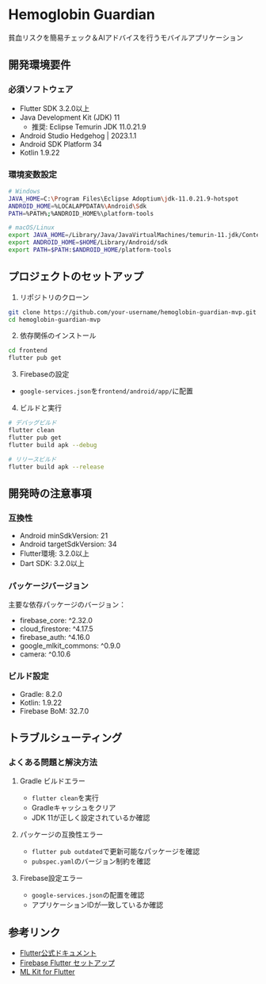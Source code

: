 # Hemoglobin Guardian

貧血リスクを簡易チェック＆AIアドバイスを行うモバイルアプリケーション

## 開発環境要件

### 必須ソフトウェア
- Flutter SDK 3.2.0以上
- Java Development Kit (JDK) 11
  - 推奨: Eclipse Temurin JDK 11.0.21.9
- Android Studio Hedgehog | 2023.1.1
- Android SDK Platform 34
- Kotlin 1.9.22

### 環境変数設定
```bash
# Windows
JAVA_HOME=C:\Program Files\Eclipse Adoptium\jdk-11.0.21.9-hotspot
ANDROID_HOME=%LOCALAPPDATA%\Android\Sdk
PATH=%PATH%;%ANDROID_HOME%\platform-tools

# macOS/Linux
export JAVA_HOME=/Library/Java/JavaVirtualMachines/temurin-11.jdk/Contents/Home
export ANDROID_HOME=$HOME/Library/Android/sdk
export PATH=$PATH:$ANDROID_HOME/platform-tools
```

## プロジェクトのセットアップ

1. リポジトリのクローン
```bash
git clone https://github.com/your-username/hemoglobin-guardian-mvp.git
cd hemoglobin-guardian-mvp
```

2. 依存関係のインストール
```bash
cd frontend
flutter pub get
```

3. Firebaseの設定
- `google-services.json`を`frontend/android/app/`に配置

4. ビルドと実行
```bash
# デバッグビルド
flutter clean
flutter pub get
flutter build apk --debug

# リリースビルド
flutter build apk --release
```

## 開発時の注意事項

### 互換性
- Android minSdkVersion: 21
- Android targetSdkVersion: 34
- Flutter環境: 3.2.0以上
- Dart SDK: 3.2.0以上

### パッケージバージョン
主要な依存パッケージのバージョン：
- firebase_core: ^2.32.0
- cloud_firestore: ^4.17.5
- firebase_auth: ^4.16.0
- google_mlkit_commons: ^0.9.0
- camera: ^0.10.6

### ビルド設定
- Gradle: 8.2.0
- Kotlin: 1.9.22
- Firebase BoM: 32.7.0

## トラブルシューティング

### よくある問題と解決方法
1. Gradle ビルドエラー
   - `flutter clean`を実行
   - Gradleキャッシュをクリア
   - JDK 11が正しく設定されているか確認

2. パッケージの互換性エラー
   - `flutter pub outdated`で更新可能なパッケージを確認
   - `pubspec.yaml`のバージョン制約を確認

3. Firebase設定エラー
   - `google-services.json`の配置を確認
   - アプリケーションIDが一致しているか確認

## 参考リンク
- [Flutter公式ドキュメント](https://docs.flutter.dev/)
- [Firebase Flutter セットアップ](https://firebase.google.com/docs/flutter/setup)
- [ML Kit for Flutter](https://developers.google.com/ml-kit/guides)
